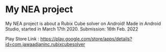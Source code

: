 # My NEA project
My NEA project is about a Rubix Cube solver on Android!
Made in Android Studio, started in March 17th 2020. 
Submission: 16th Feb. 2022

Play Store Link : https://play.google.com/store/apps/details?id=com.jawaadianinc.rubixcubesolver
